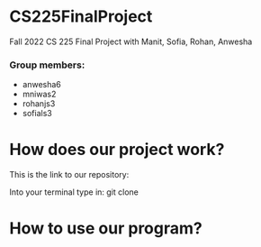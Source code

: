 # CS225FinalProject
Fall 2022 CS 225 Final Project with Manit, Sofia, Rohan, Anwesha

### Group members:
* anwesha6
* mniwas2
* rohanjs3
* sofials3

# How does our project work?
This is the link to our repository: 

Into your terminal type in: git clone 
# How to use our program?
